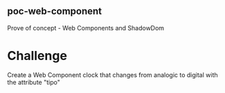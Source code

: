 ## poc-web-component

Prove of concept - Web Components and ShadowDom

# Challenge

Create a Web Component clock that changes from analogic to digital with the attribute "tipo"
